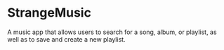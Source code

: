 # StrangeMusic
A music app that allows users to search for a song, album, or playlist, as well as to save and create a new playlist.
